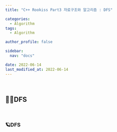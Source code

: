 ```yaml
---
title: "C++ Rookiss Part3 자료구조와 알고리즘 : DFS"

categories:
  - Algorithm
tags:
  - Algorithm

author_profile: false

sidebar:
  nav: "docs"

date: 2022-06-14
last_modified_at: 2022-06-14
---
```


<br>

## 🙇‍♀️DFS



<br>


### 🪐DFS